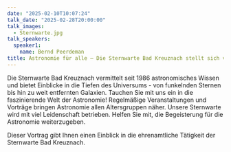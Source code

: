 ```yaml
---
date: "2025-02-10T10:07:24"
talk_date: "2025-02-28T20:00:00"
talk_images:
  - Sternwarte.jpg
talk_speakers:
  speaker1:
    name: Bernd Peerdeman
title: Astronomie für alle – Die Sternwarte Bad Kreuznach stellt sich vor
---
```


Die Sternwarte Bad Kreuznach vermittelt seit 1986 astronomisches Wissen und bietet Einblicke in die Tiefen des Universums - von funkelnden Sternen bis hin zu weit entfernten Galaxien. Tauchen Sie mit uns ein in die faszinierende Welt der Astronomie! Regelmäßige Veranstaltungen und Vorträge bringen Astronomie allen Altersgruppen näher. Unsere Sternwarte wird mit viel Leidenschaft betrieben.
Helfen Sie mit, die Begeisterung für die Astronomie weiterzugeben.

Dieser Vortrag gibt Ihnen einen Einblick in die ehrenamtliche Tätigkeit der Sternwarte Bad Kreuznach.